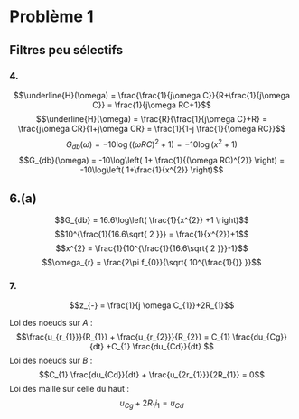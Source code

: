# Problème 1
## Filtres peu sélectifs
### 4.
$$\underline{H}(\omega) = \frac{\frac{1}{j\omega C}}{R+\frac{1}{j\omega C}} = \frac{1}{j\omega RC+1}$$
$$\underline{H}(\omega) = \frac{R}{\frac{1}{j\omega C}+R} = \frac{j\omega CR}{1+j\omega CR} = \frac{1}{1-j \frac{1}{\omega RC}}$$
$$G_{db}(\omega) = -10\log((\omega RC )^{2}+ 1) = -10\log(x^{2}+1)$$
$$G_{db}(\omega) = -10\log\left( 1+ \frac{1}{(\omega RC)^{2}} \right) = -10\log\left( 1+\frac{1}{x^{2}} \right)$$

## 6.(a)
$$G_{db} = 16.6\log\left( \frac{1}{x^{2}} +1 \right)$$
$$10^{\frac{1}{16.6\sqrt{ 2 }}} = \frac{1}{x^{2}}+1$$
$$x^{2} = \frac{1}{10^{\frac{1}{16.6\sqrt{ 2 }}}-1}$$
$$\omega_{r} = \frac{2\pi f_{0}}{\sqrt{ 10^{\frac{1}{}} }}$$

### 7. 
$$z_{-} = \frac{1}{j \omega C_{1}}+2R_{1}$$

Loi des noeuds sur $A$ : 
$$\frac{u_{r_{1}}}{R_{1}} + \frac{u_{r_{2}}}{R_{2}} = C_{1} \frac{du_{Cg}}{dt} +C_{1} \frac{du_{Cd}}{dt} $$
Loi des noeuds sur $B$ : 
$$C_{1} \frac{du_{Cd}}{dt} + \frac{u_{2r_{1}}}{2R_{1}} = 0$$
Loi des maille sur celle du haut : 
$$u_{Cg} + 2R_{1}i_{1} = u_{Cd}$$
